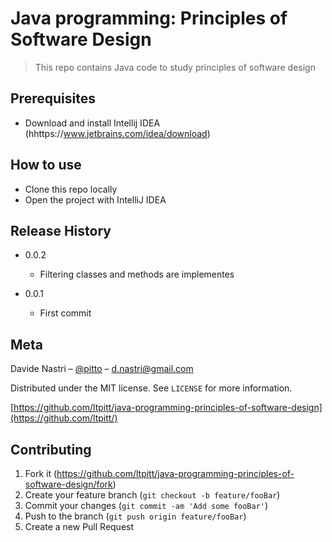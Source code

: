 # Java programming: Principles of Software Design
> This repo contains Java code to study principles of software design

## Prerequisites

- Download and install Intellij IDEA (hhttps://www.jetbrains.com/idea/download)

## How to use

- Clone this repo locally
- Open the project with IntelliJ IDEA

## Release History

* 0.0.2
    * Filtering classes and methods are implementes

* 0.0.1
    * First commit

## Meta

Davide Nastri – [@pitto](https://twitter.com/pitto) – d.nastri@gmail.com

Distributed under the MIT license. See ``LICENSE`` for more information.

[https://github.com/ltpitt/java-programming-principles-of-software-design](https://github.com/ltpitt/)

## Contributing

1. Fork it (<https://github.com/ltpitt/java-programming-principles-of-software-design/fork>)
2. Create your feature branch (`git checkout -b feature/fooBar`)
3. Commit your changes (`git commit -am 'Add some fooBar'`)
4. Push to the branch (`git push origin feature/fooBar`)
5. Create a new Pull Request
